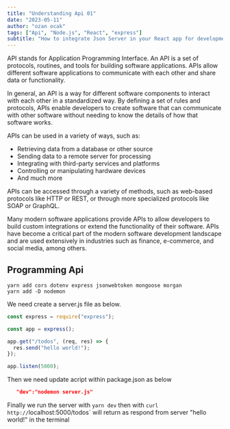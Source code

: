 ```yaml
---
title: "Understanding Api 01"
date: "2023-05-11"
author: "ozan ocak"
tags: ["Api", "Node.js", "React", "express"]
subtitle: "How to integrate Json Server in your React app for development server ...."
---
```


API stands for Application Programming Interface. An API is a set of protocols, routines, and tools for building software applications. APIs allow different software applications to communicate with each other and share data or functionality.

In general, an API is a way for different software components to interact with each other in a standardized way. By defining a set of rules and protocols, APIs enable developers to create software that can communicate with other software without needing to know the details of how that software works.

APIs can be used in a variety of ways, such as:

- Retrieving data from a database or other source
- Sending data to a remote server for processing
- Integrating with third-party services and platforms
- Controlling or manipulating hardware devices
- And much more

APIs can be accessed through a variety of methods, such as web-based protocols like HTTP or REST, or through more specialized protocols like SOAP or GraphQL.

Many modern software applications provide APIs to allow developers to build custom integrations or extend the functionality of their software. APIs have become a critical part of the modern software development landscape and are used extensively in industries such as finance, e-commerce, and social media, among others.

## Programming Api

```console
yarn add cors dotenv express jsonwebtoken mongoose morgan
yarn add -D nodemon
```

We need create a server.js file as below.

```javascript
const express = require("express");

const app = express();

app.get("/todos", (req, res) => {
  res.send("hello world!");
});

app.listen(5000);
```

Then we need update acript within package.json as below

```json
   "dev":"nodemon server.js"
```

Finally we run the server with `yarn dev` then with `curl http://`localhost:5000/todos`
will return as respond from server "hello world!" in the terminal
